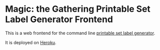 Magic: the Gathering Printable Set Label Generator Frontend
===========================================================

This is a web frontend for the command line
[printable set label generator](https://github.com/davidfischer/mtg-printable-set-label-generator).

It is deployed on [Heroku](https://mtg-label-generator.herokuapp.com/).
